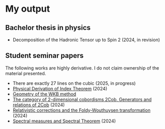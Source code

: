 # My output
## Bachelor thesis in physics
- Decomposition of the Hadronic Tensor up to Spin 2 (2024, in revision)
## Student seminar papers
The following works are highly derivative. I do not claim ownership of the material presented.
- There are exactly 27 lines on the cubic (2025, in progress)
- [Physical Derivation of Index Theorem](/Talk_Spin_Geometry.pdf) (2024)
- [Geometry of the WKB method](/Talk_WKB.pdf)
- [The category of 2-dimensional cobordisms 2Cob, Generators and relations of 2Cob](/Talk_2DTQFT.pdf) (2024)
- [Relativistic corrections and the Foldy-Wouthuysen transformation](/Talk_Foldy.pdf) (2024)
- [Spectral measures and Spectral Theorem](/Talk_SpectralTheory.pdf) (2024)
